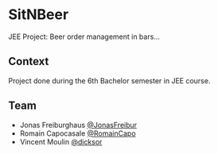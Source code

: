# SitNBeer
JEE Project: Beer order management in bars...

## Context

Project done during the 6th Bachelor semester in JEE course.

## Team

* Jonas Freiburghaus [@JonasFreibur](https://github.com/JonasFreibur)
* Romain Capocasale [@RomainCapo](https://github.com/RomainCapo)
* Vincent Moulin [@dicksor](https://github.com/dicksor)
